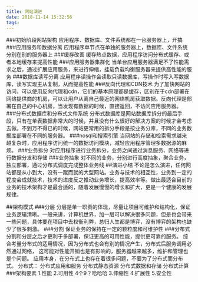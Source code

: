 ```yaml
---
title: 网站演进
date: 2018-11-14 15:32:56
tags:
---
```

###初始阶段网站架构
应用程序、数据库、文件系统都在一台服务器上，开搞
###应用服务和数据分离
应用程序单节点在单独的服务器上，数据库、文件系统分别在别的服务器上
###缓存改善
缓存热点数据，应用程序访问分布式缓存、或者本地缓存来提高性能
###应用服务器集群化
当单台应用服务器满足不了性能需求之后，通过扩展应用服务，来进行伸缩，挂载负载均衡服务器来提供高性能的服务
###数据库读写分离
应用程序读操作会读取只读数据库，写操作时写入写数据库，读写实现主从复制，从而提高性能
###反向代理和CDN技术
为了加快网站的访问，可以使用反向代理和cdn，它们的基本原理都是缓存，区别在于cdn部署在网络提供商的机房，可以让用户从离自己最近的网络机房获取数据。反向代理是部署在自己的中心机房，当发现有数据的时候，直接返回，不访问应用服务器。
###分布式数据库和分布式文件系统
分布式数据库是网站数据库拆分的最后手段，只有在单表数据非常大的时候，并且没有什么很好的解决方案的时候才会考虑去做。不到万不得已的时候，网站更常用的拆分手段是按业务分库，不同的业务数据库部署在不同的服务器。
###nosql和搜索引擎
当网站的存储和检索需求越来越复杂时，应用程序访问统一的数据访问模块，减轻应用程序管理多数据源的麻烦。
###业务拆分
对应用程序进行业务拆分，业务之间通过消息服务、网络等进行数据分发和存储
###业务抽象
对不同的业务，分别进行高度抽象，聚合业务，独立部署，通过分布式调度完成整体业务线
##演进小结
不论是怎么演进，任何网站都是从小到大，没有一蹴而就的大型网站。业务与技术的相互性，业务到一定的程度会成就技术，技术的进度反之推动业务增长，提高效率等。做出最适合目前的业务的技术架构才是最合适的，随着发展慢慢的增长和扩大，更是一个健康的发展规律。

##架构模式
###分层
分层是单一职责的体现，尽量让项目可维护和结构化，保证业务逻辑清晰。一般来讲，计算机世界，加一层可以解决很多问题，但是也会带来一些问题，具体要在项目中去权衡利弊，总归人生都是博弈，没有博弈的架构也缺少了很多刺激。
###分割
保证业务的保持在一定的颗粒度和可维护性
###分布式
分割和分层之后才更利于多部署，保证更高的可用性能，提供更可靠的服务。
综合考量分布式的适用情况，因为分布式也会有别的情况产生，分布式后服务调用必然通过网络，
这可能对性能开销也是有影响的，服务器越来越多，维护和管理也是个问题。
应用本身，在分布式上也存在着很多问题，不要为了分布式而分布式。
分布式：
分布式应用和服务
分布式静态资源
分布式数据和存储
分布式计算
###架构要素
1.性能
2.可用性  4个9？哈哈哈
3.伸缩性
4.扩展性
5.安全性


